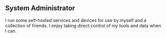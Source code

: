 ## System Administrator

I run some self-hosted services and devices for use by myself and a collection of friends.
I enjoy taking direct control of my tools and data when I can.
